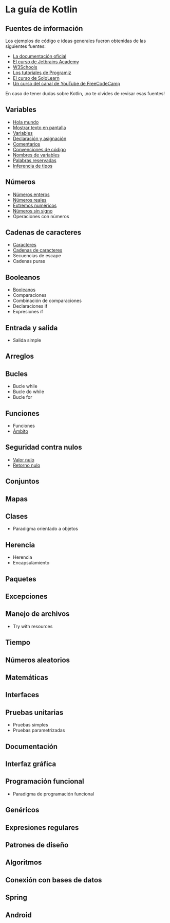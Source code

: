 # La guía de Kotlin

## Fuentes de información

Los ejemplos de código e ideas generales fueron obtenidas de las siguientes fuentes:

- [La documentación oficial](https://kotlinlang.org/docs/home.html)
- [El curso de Jetbrains Academy](https://hyperskill.org/tracks/18)
- [W3Schools](https://www.w3schools.com/kotlin/)
- [Los tutoriales de Programiz](https://www.programiz.com/kotlin-programming)
- [El curso de SoloLearn](https://www.sololearn.com/learning/1160)
- [Un curso del canal de YouTube de FreeCodeCamp](https://www.youtube.com/watch?v=F9UC9DY-vIU)

En caso de tener dudas sobre Kotlin, ¡no te olvides de revisar esas fuentes!

## Variables

- [Hola mundo](content/hola-mundo.md)
- [Mostrar texto en pantalla](content/mostrar-texto.md)
- [Variables](content/variables.md)
- [Declaración y asignación](content/declaracion-y-asignacion.md)
- [Comentarios](content/comentarios.md)
- [Convenciones de código](content/convenciones-de-codigo.md)
- [Nombres de variables](content/nombres-de-variables.md)
- [Palabras reservadas](content/palabras-clave.md)
- [Inferencia de tipos](content/inferencia-de-tipos.md)

## Números

- [Números enteros](content/numeros-enteros.md)
- [Números reales](content/numeros-reales.md)
- [Extremos numéricos](content/extremos-numericos.md)
- [Números sin signo](content/numeros-sin-signo.md)
- Operaciones con números

## Cadenas de caracteres

- [Caracteres](content/caracteres.md)
- [Cadenas de caracteres](content/string.md)
- Secuencias de escape
- Cadenas puras

## Booleanos

- [Booleanos](content/booleanos.md)
- Comparaciones
- Combinación de comparaciones
- Declaraciones if
- Expresiones if

## Entrada y salida

- Salida simple

## Arreglos

## Bucles

- Bucle while
- Bucle do while
- Bucle for

## Funciones

- Funciones
- [Ámbito](content/ambito.md)

## Seguridad contra nulos

- [Valor nulo](content/nulo.md)
- [Retorno nulo](content/retorno-nulo.md)

## Conjuntos

## Mapas

## Clases

- Paradigma orientado a objetos

## Herencia

- Herencia
- Encapsulamiento

## Paquetes

## Excepciones

## Manejo de archivos

- Try with resources

## Tiempo

## Números aleatorios

## Matemáticas

## Interfaces

## Pruebas unitarias

- Pruebas simples
- Pruebas parametrizadas

## Documentación

## Interfaz gráfica

## Programación funcional

- Paradigma de programación funcional

## Genéricos

## Expresiones regulares

## Patrones de diseño

## Algoritmos

## Conexión con bases de datos

## Spring

## Android
